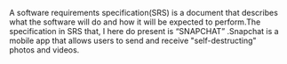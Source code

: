 A software requirements specification(SRS) is a document that describes what the software will do and how it will be expected to perform.The specification in SRS that, I here do present is “SNAPCHAT” .Snapchat is a mobile app that allows users to send and receive "self-destructing" photos and videos.

